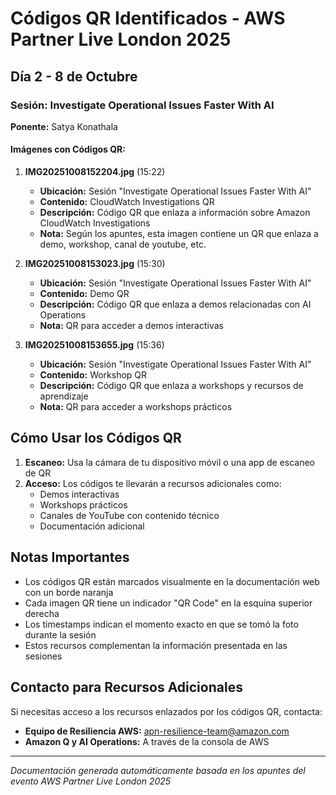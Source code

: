 # Códigos QR Identificados - AWS Partner Live London 2025

## Día 2 - 8 de Octubre

### Sesión: Investigate Operational Issues Faster With AI
**Ponente:** Satya Konathala

#### Imágenes con Códigos QR:

1. **IMG20251008152204.jpg** (15:22)
   - **Ubicación:** Sesión "Investigate Operational Issues Faster With AI"
   - **Contenido:** CloudWatch Investigations QR
   - **Descripción:** Código QR que enlaza a información sobre Amazon CloudWatch Investigations
   - **Nota:** Según los apuntes, esta imagen contiene un QR que enlaza a demo, workshop, canal de youtube, etc.

2. **IMG20251008153023.jpg** (15:30)
   - **Ubicación:** Sesión "Investigate Operational Issues Faster With AI"
   - **Contenido:** Demo QR
   - **Descripción:** Código QR que enlaza a demos relacionadas con AI Operations
   - **Nota:** QR para acceder a demos interactivas

3. **IMG20251008153655.jpg** (15:36)
   - **Ubicación:** Sesión "Investigate Operational Issues Faster With AI"
   - **Contenido:** Workshop QR
   - **Descripción:** Código QR que enlaza a workshops y recursos de aprendizaje
   - **Nota:** QR para acceder a workshops prácticos

## Cómo Usar los Códigos QR

1. **Escaneo:** Usa la cámara de tu dispositivo móvil o una app de escaneo de QR
2. **Acceso:** Los códigos te llevarán a recursos adicionales como:
   - Demos interactivas
   - Workshops prácticos
   - Canales de YouTube con contenido técnico
   - Documentación adicional

## Notas Importantes

- Los códigos QR están marcados visualmente en la documentación web con un borde naranja
- Cada imagen QR tiene un indicador "QR Code" en la esquina superior derecha
- Los timestamps indican el momento exacto en que se tomó la foto durante la sesión
- Estos recursos complementan la información presentada en las sesiones

## Contacto para Recursos Adicionales

Si necesitas acceso a los recursos enlazados por los códigos QR, contacta:
- **Equipo de Resiliencia AWS:** apn-resilience-team@amazon.com
- **Amazon Q y AI Operations:** A través de la consola de AWS

---

*Documentación generada automáticamente basada en los apuntes del evento AWS Partner Live London 2025*


